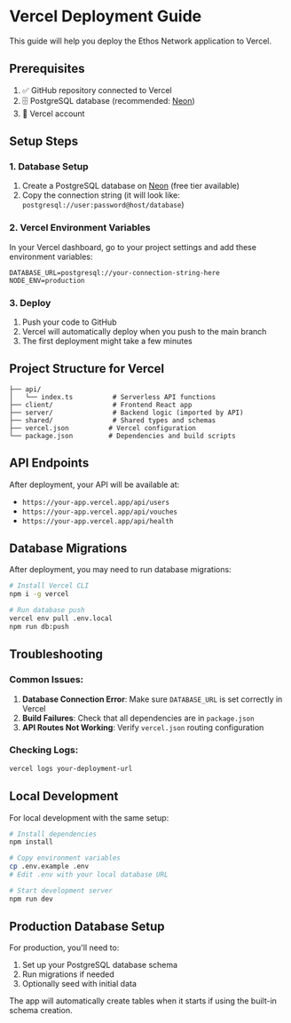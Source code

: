 # Vercel Deployment Guide

This guide will help you deploy the Ethos Network application to Vercel.

## Prerequisites

1. ✅ GitHub repository connected to Vercel
2. 🗄️ PostgreSQL database (recommended: [Neon](https://neon.tech/))
3. 🔧 Vercel account

## Setup Steps

### 1. Database Setup

1. Create a PostgreSQL database on [Neon](https://neon.tech/) (free tier available)
2. Copy the connection string (it will look like: `postgresql://user:password@host/database`)

### 2. Vercel Environment Variables

In your Vercel dashboard, go to your project settings and add these environment variables:

```
DATABASE_URL=postgresql://your-connection-string-here
NODE_ENV=production
```

### 3. Deploy

1. Push your code to GitHub
2. Vercel will automatically deploy when you push to the main branch
3. The first deployment might take a few minutes

## Project Structure for Vercel

```
├── api/
│   └── index.ts          # Serverless API functions
├── client/               # Frontend React app
├── server/               # Backend logic (imported by API)
├── shared/               # Shared types and schemas
├── vercel.json          # Vercel configuration
└── package.json         # Dependencies and build scripts
```

## API Endpoints

After deployment, your API will be available at:
- `https://your-app.vercel.app/api/users`
- `https://your-app.vercel.app/api/vouches`
- `https://your-app.vercel.app/api/health`

## Database Migrations

After deployment, you may need to run database migrations:

```bash
# Install Vercel CLI
npm i -g vercel

# Run database push
vercel env pull .env.local
npm run db:push
```

## Troubleshooting

### Common Issues:

1. **Database Connection Error**: Make sure `DATABASE_URL` is set correctly in Vercel
2. **Build Failures**: Check that all dependencies are in `package.json`
3. **API Routes Not Working**: Verify `vercel.json` routing configuration

### Checking Logs:

```bash
vercel logs your-deployment-url
```

## Local Development

For local development with the same setup:

```bash
# Install dependencies
npm install

# Copy environment variables
cp .env.example .env
# Edit .env with your local database URL

# Start development server
npm run dev
```

## Production Database Setup

For production, you'll need to:

1. Set up your PostgreSQL database schema
2. Run migrations if needed
3. Optionally seed with initial data

The app will automatically create tables when it starts if using the built-in schema creation.